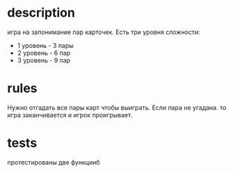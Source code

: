 # description
игра на запонимание пар карточек. Есть три уровня сложности:
- 1 уровень - 3 пары
- 2 уровень - 6 пар
- 3 уровень - 9 пар

# rules
Нужно отгадать все пары карт чтобы выиграть. Если пара не угадана. то игра заканчивается и игрок проигрывает.


# tests
протестированы две функцииб

